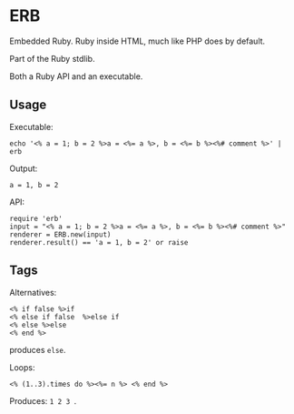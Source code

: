 # ERB

Embedded Ruby. Ruby inside HTML, much like PHP does by default.

Part of the Ruby stdlib.

Both a Ruby API and an executable.

## Usage

Executable:

    echo '<% a = 1; b = 2 %>a = <%= a %>, b = <%= b %><%# comment %>' | erb

Output:

    a = 1, b = 2

API:

    require 'erb'
    input = "<% a = 1; b = 2 %>a = <%= a %>, b = <%= b %><%# comment %>"
    renderer = ERB.new(input)
    renderer.result() == 'a = 1, b = 2' or raise

## Tags

Alternatives:

    <% if false %>if
    <% else if false  %>else if
    <% else %>else
    <% end %>

produces `else`.

Loops:

    <% (1..3).times do %><%= n %> <% end %>

Produces: `1 2 3 `.
